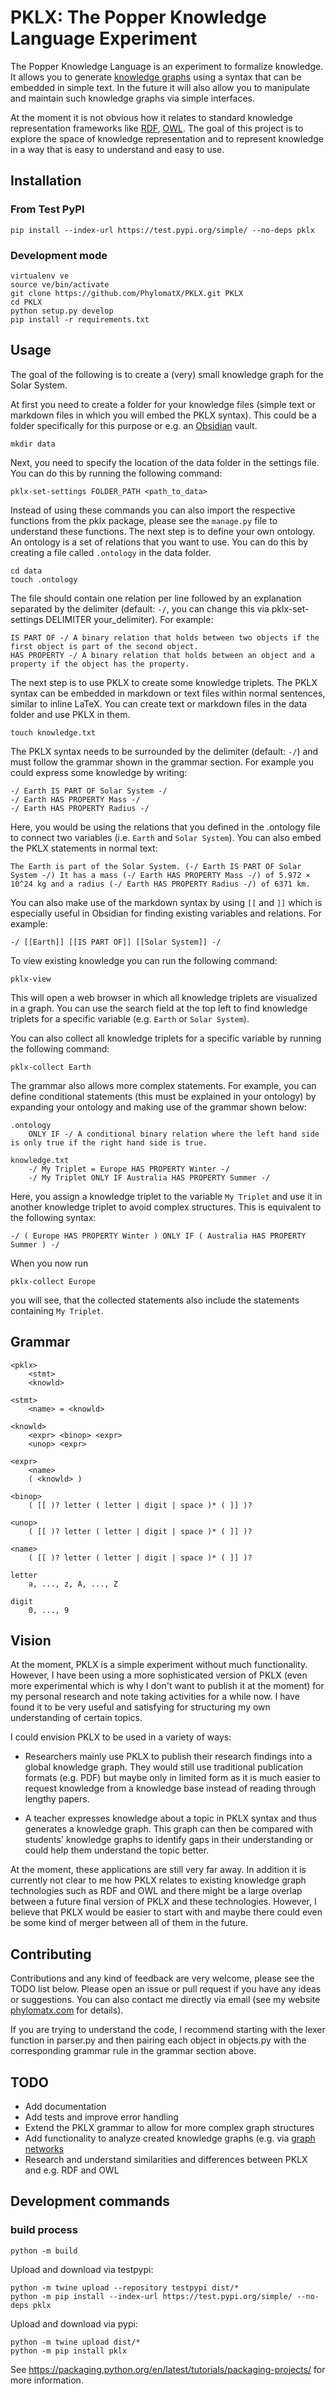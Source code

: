 # PKLX: The Popper Knowledge Language Experiment

The Popper Knowledge Language is an experiment to formalize knowledge. It allows you to generate [knowledge graphs](https://en.wikipedia.org/wiki/Knowledge_graph) using a syntax that can be embedded in simple text. In the future it will also allow you to manipulate and maintain such knowledge graphs via simple interfaces.

At the moment it is not obvious how it relates to standard knowledge representation frameworks like [RDF](https://en.wikipedia.org/wiki/Resource_Description_Framework), [OWL](https://en.wikipedia.org/wiki/Web_Ontology_Language). The goal of this project is to explore the space of knowledge representation and to represent knowledge in a way that is easy to understand and easy to use.

## Installation

### From Test PyPI

    pip install --index-url https://test.pypi.org/simple/ --no-deps pklx

### Development mode

    virtualenv ve
    source ve/bin/activate
    git clone https://github.com/PhylomatX/PKLX.git PKLX
    cd PKLX
    python setup.py develop
    pip install -r requirements.txt

## Usage

The goal of the following is to create a (very) small knowledge graph for the Solar System.

At first you need to create a folder for your knowledge files (simple text or markdown files in which you will embed the PKLX syntax). This could be a folder specifically for this purpose or e.g. an [Obsidian](https://obsidian.md/) vault.

    mkdir data

Next, you need to specify the location of the data folder in the settings file. You can do this by running the following command:

    pklx-set-settings FOLDER_PATH <path_to_data>

Instead of using these commands you can also import the respective functions from the pklx package, please see the `manage.py` file to understand these functions. The next step is to define your own ontology. An ontology is a set of relations that you want to use. You can do this by creating a file called `.ontology` in the data folder. 

    cd data
    touch .ontology

The file should contain one relation per line followed by an explanation separated by the delimiter (default: `-/`, you can change this via pklx-set-settings DELIMITER your_delimiter). For example:

    IS PART OF -/ A binary relation that holds between two objects if the first object is part of the second object.
    HAS PROPERTY -/ A binary relation that holds between an object and a property if the object has the property.

The next step is to use PKLX to create some knowledge triplets. The PKLX syntax can be embedded in markdown or text files within normal sentences, similar to inline LaTeX. You can create text or markdown files in the data folder and use PKLX in them. 

    touch knowledge.txt

The PKLX syntax needs to be surrounded by the delimiter (default: `-/`) and must follow the grammar shown in the grammar section. For example you could express some knowledge by writing:

    -/ Earth IS PART OF Solar System -/
    -/ Earth HAS PROPERTY Mass -/
    -/ Earth HAS PROPERTY Radius -/

Here, you would be using the relations that you defined in the .ontology file to connect two variables (i.e. `Earth` and `Solar System`). You can also embed the PKLX statements in normal text:

    The Earth is part of the Solar System. (-/ Earth IS PART OF Solar System -/) It has a mass (-/ Earth HAS PROPERTY Mass -/) of 5.972 × 10^24 kg and a radius (-/ Earth HAS PROPERTY Radius -/) of 6371 km.

You can also make use of the markdown syntax by using `[[` and `]]` which is especially useful in Obsidian for finding existing variables and relations. For example:

    -/ [[Earth]] [[IS PART OF]] [[Solar System]] -/

To view existing knowledge you can run the following command:

    pklx-view

This will open a web browser in which all knowledge triplets are visualized in a graph. You can use the search field at the top left to find knowledge triplets for a specific variable (e.g. `Earth` or `Solar System`).

You can also collect all knowledge triplets for a specific variable by running the following command:

    pklx-collect Earth

The grammar also allows more complex statements. For example, you can define conditional statements (this must be explained in your ontology) by expanding your ontology and making use of the grammar shown below:

    .ontology
        ONLY IF -/ A conditional binary relation where the left hand side is only true if the right hand side is true.

    knowledge.txt
        -/ My Triplet = Europe HAS PROPERTY Winter -/
        -/ My Triplet ONLY IF Australia HAS PROPERTY Summer -/ 

Here, you assign a knowledge triplet to the variable `My Triplet` and use it in another knowledge triplet to avoid complex structures. This is equivalent to the following syntax:

    -/ ( Europe HAS PROPERTY Winter ) ONLY IF ( Australia HAS PROPERTY Summer ) -/

When you now run

    pklx-collect Europe

you will see, that the collected statements also include the statements containing `My Triplet`.

## Grammar

    <pklx>
        <stmt>
        <knowld>

    <stmt>
        <name> = <knowld>

    <knowld>
        <expr> <binop> <expr>
        <unop> <expr>

    <expr>
        <name>
        ( <knowld> )
        
    <binop>
        ( [[ )? letter ( letter | digit | space )* ( ]] )?

    <unop>
        ( [[ )? letter ( letter | digit | space )* ( ]] )?

    <name>
        ( [[ )? letter ( letter | digit | space )* ( ]] )?

    letter
        a, ..., z, A, ..., Z

    digit
        0, ..., 9

## Vision

At the moment, PKLX is a simple experiment without much functionality. However, I have been using a more sophisticated version of PKLX (even more experimental which is why I don't want to publish it at the moment) for my personal research and note taking activities for a while now. I have found it to be very useful and satisfying for structuring my own understanding of certain topics.

I could envision PKLX to be used in a variety of ways:

-   Researchers mainly use PKLX to publish their research findings into a global knowledge graph. They would still use traditional publication formats (e.g. PDF) but maybe only in limited form as it is much easier to request knowledge from a knowledge base instead of reading through lengthy papers.

-   A teacher expresses knowledge about a topic in PKLX syntax and thus generates a knowledge graph. This graph can then be compared with students' knowledge graphs to identify gaps in their understanding or could help them understand the topic better.

At the moment, these applications are still very far away. In addition it is currently not clear to me how PKLX relates to existing knowledge graph technologies such as RDF and OWL and there might be a large overlap between a future final version of PKLX and these technologies. However, I believe that PKLX would be easier to start with and maybe there could even be some kind of merger between all of them in the future. 

## Contributing

Contributions and any kind of feedback are very welcome, please see the TODO list below. Please open an issue or pull request if you have any ideas or suggestions. You can also contact me directly via email (see my website [phylomatx.com](https://phylomatx.com) for details).

If you are trying to understand the code, I recommend starting with the lexer function in parser.py and then pairing each object in objects.py with the corresponding grammar rule in the grammar section above.

## TODO
-   Add documentation
-   Add tests and improve error handling
-   Extend the PKLX grammar to allow for more complex graph structures
-   Add functionality to analyze created knowledge graphs (e.g. via [graph networks](https://distill.pub/2021/gnn-intro/])
-   Research and understand similarities and differences between PKLX and e.g. RDF and OWL

## Development commands

### build process

    python -m build

Upload and download via testpypi:

    python -m twine upload --repository testpypi dist/*
    python -m pip install --index-url https://test.pypi.org/simple/ --no-deps pklx

Upload and download via pypi:

    python -m twine upload dist/*
    python -m pip install pklx


See https://packaging.python.org/en/latest/tutorials/packaging-projects/ for more information.
